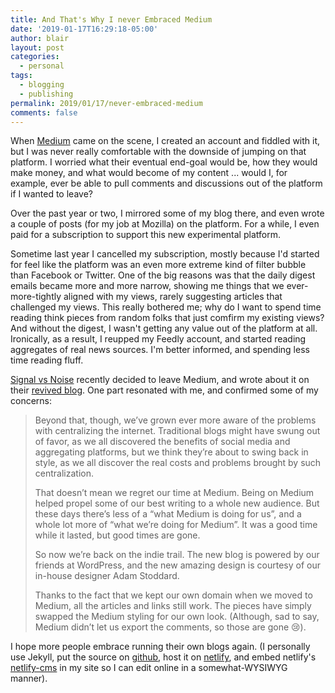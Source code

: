 ```yaml
---
title: And That's Why I never Embraced Medium
date: '2019-01-17T16:29:18-05:00'
author: blair
layout: post
categories:
  - personal
tags:
  - blogging
  - publishing
permalink: 2019/01/17/never-embraced-medium
comments: false
---
```

When [Medium](https://medium.com) came on the scene, I created an account and fiddled with it, but I was never really comfortable with the downside of jumping on that platform.  I worried what their eventual end-goal would be, how they would make money, and what would become of my content ... would I, for example, ever be able to pull comments and discussions out of the platform if I wanted to leave?

Over the past year or two, I mirrored some of my blog there, and even wrote a couple of posts (for my job at Mozilla) on the platform. For a while, I even paid for a subscription to support this new experimental platform.

Sometime last year I cancelled my subscription, mostly because I'd started for feel like the platform was an even more extreme kind of filter bubble than Facebook or Twitter. One of the big reasons was that the daily digest emails became more and more narrow, showing me things that we ever-more-tightly aligned with my views, rarely suggesting articles that challenged my views. This really bothered me; why do I want to spend time reading think pieces from random folks that just comfirm my existing views? And without the digest, I wasn't getting any value out of the platform at all. Ironically, as a result, I reupped my Feedly account, and started reading aggregates of real news sources.  I'm better informed, and spending less time reading fluff.

[Signal vs Noise](https://m.signalvnoise.com/) recently decided to leave Medium, and wrote about it on their [revived blog](https://m.signalvnoise.com/signal-v-noise-exits-medium/). One part resonated with me, and confirmed some of my concerns:
> Beyond that, though, we’ve grown ever more aware of the problems with centralizing the internet. Traditional blogs might have swung out of favor, as we all discovered the benefits of social media and aggregating platforms, but we think they’re about to swing back in style, as we all discover the real costs and problems brought by such centralization.
>
> That doesn’t mean we regret our time at Medium. Being on Medium helped propel some of our best writing to a whole new audience. But these days there’s less of a “what Medium is doing for us”, and a whole lot more of “what we’re doing for Medium”. It was a good time while it lasted, but good times are gone.
>
> So now we’re back on the indie trail. The new blog is powered by our friends at WordPress, and the new amazing design is courtesy of our in-house designer Adam Stoddard.
>
> Thanks to the fact that we kept our own domain when we moved to Medium, all the articles and links still work. The pieces have simply swapped the Medium styling for our own look. (Although, sad to say, Medium didn’t let us export the comments, so those are gone 😢). 

I hope more people embrace running their own blogs again. (I personally use Jekyll, put the source on [github](https://github.com/blairmacintyre/blairmacintyre.me), host it on [netlify](https://netlify.com), and embed netlify's [netlify-cms](https://github.com/netlify/netlify-cms) in my site so I can edit online in a somewhat-WYSIWYG manner). 
